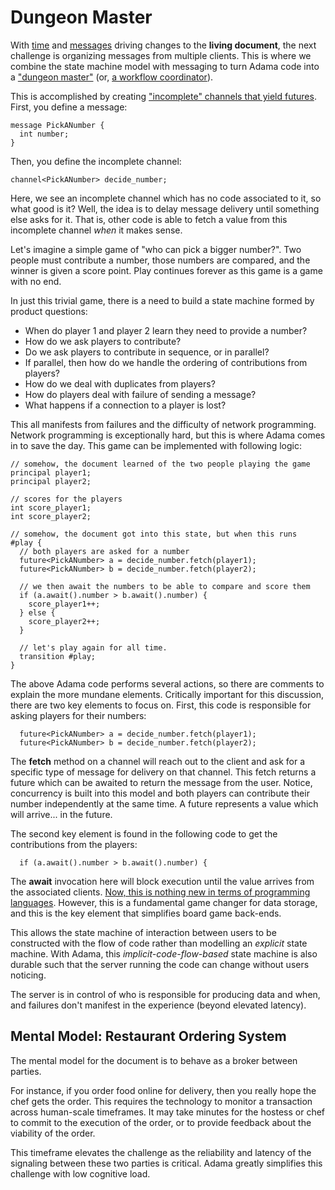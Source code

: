 # Dungeon Master

With [time](living-document.md) and [messages](actors.md) driving changes to the **living document**, the next challenge is organizing messages from multiple clients. This is where we combine the state machine model with messaging to turn Adama code into a ["dungeon master"](https://en.wikipedia.org/wiki/Dungeon_Master) (or, [a workflow coordinator](https://en.wikipedia.org/wiki/Workflow_management_system)).

This is accomplished by creating ["incomplete" channels that yield futures](https://en.wikipedia.org/wiki/Futures_and_promises). First, you define a message:

```adama
message PickANumber {
  int number;
}
```

Then, you define the incomplete channel:

```adama
channel<PickANumber> decide_number;
```

Here, we see an incomplete channel which has no code associated to it, so what good is it? Well, the idea is to delay message delivery until something else asks for it. That is, other code is able to fetch a value from this incomplete channel _when_ it makes sense.

Let's imagine a simple game of "who can pick a bigger number?". Two people must contribute a number, those numbers are compared, and the winner is given a score point. Play continues forever as this game is a game with no end.

In just this trivial game, there is a need to build a state machine formed by product questions:

* When do player 1 and player 2 learn they need to provide a number?
* How do we ask players to contribute?
* Do we ask players to contribute in sequence, or in parallel?
* If parallel, then how do we handle the ordering of contributions from players?
* How do we deal with duplicates from players?
* How do players deal with failure of sending a message?
* What happens if a connection to a player is lost?

This all manifests from failures and the difficulty of network programming. Network programming is exceptionally hard, but this is where Adama comes in to save the day. This game can be implemented with following logic:

```adama
// somehow, the document learned of the two people playing the game
principal player1;
principal player2;

// scores for the players
int score_player1;
int score_player2;

// somehow, the document got into this state, but when this runs
#play {
  // both players are asked for a number
  future<PickANumber> a = decide_number.fetch(player1);
  future<PickANumber> b = decide_number.fetch(player2);

  // we then await the numbers to be able to compare and score them
  if (a.await().number > b.await().number) {
  	score_player1++;
  } else {
  	score_player2++;
  }

  // let's play again for all time.
  transition #play;
}
```

The above Adama code performs several actions, so there are comments to explain the more mundane elements. Critically important for this discussion, there are two key elements to focus on. First, this code is responsible for asking players for their numbers:

```adama
  future<PickANumber> a = decide_number.fetch(player1);
  future<PickANumber> b = decide_number.fetch(player2);
```

The **fetch** method on a channel will reach out to the client and ask for a specific type of message for delivery on that channel. This fetch returns a future which can be awaited to return the message from the user. Notice, concurrency is built into this model and both players can contribute their number independently at the same time. A future represents a value which will arrive... in the future.

The second key element is found in the following code to get the contributions from the players:
```adama
  if (a.await().number > b.await().number) {
```

The **await** invocation here will block execution until the value arrives from the associated clients. [Now, this is nothing new in terms of programming languages](https://en.wikipedia.org/wiki/Async/await). However, this is a fundamental game changer for data storage, and this is the key element that simplifies board game back-ends.

This allows the state machine of interaction between users to be constructed with the flow of code rather than modelling an *explicit* state machine. With Adama, this *implicit-code-flow-based* state machine is also durable such that the server running the code can change without users noticing.

The server is in control of who is responsible for producing data and when, and failures don't manifest in the experience (beyond elevated latency).

Mental Model: Restaurant Ordering System
----------------------------------------
The mental model for the document is to behave as a broker between parties.

For instance, if you order food online for delivery, then you really hope the chef gets the order. This requires the technology to monitor a transaction across human-scale timeframes. It may take minutes for the hostess or chef to commit to the execution of the order, or to provide feedback about the viability of the order.

This timeframe elevates the challenge as the reliability and latency of the signaling between these two parties is critical. Adama greatly simplifies this challenge with low cognitive load.
